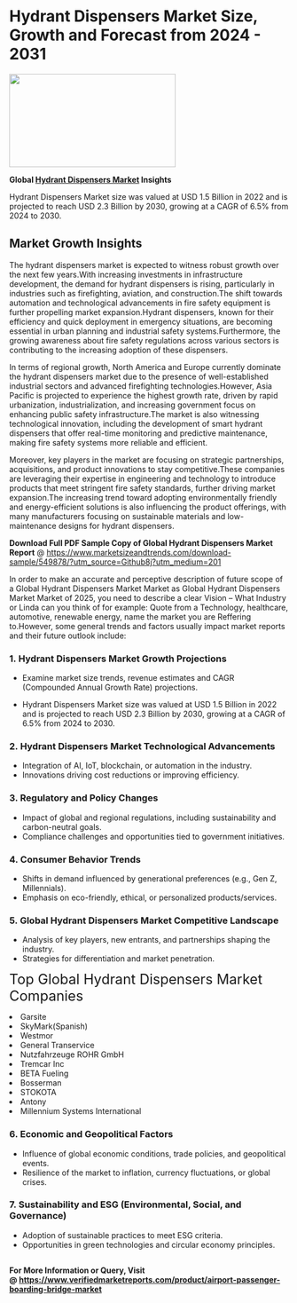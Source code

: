 <H1>Hydrant Dispensers Market Size, Growth and Forecast from 2024 - 2031</H1><img class="aligncenter size-medium wp-image-584254" src="https://thirdeyenews.in/wp-content/uploads/2024/09/Global-Market-Research-300x168.jpeg" alt="" width="300" height="168" /><p><strong>Global&nbsp;<a href="https://www.marketsizeandtrends.com/download-sample/549878/?utm_source=Github8j?utm_medium=201">Hydrant Dispensers Market</a> Insights</strong></p><p>Hydrant Dispensers Market size was valued at USD 1.5 Billion in 2022 and is projected to reach USD 2.3 Billion by 2030, growing at a CAGR of 6.5% from 2024 to 2030.</p><p><h2>Market Growth Insights</h2> <p>The hydrant dispensers market is expected to witness robust growth over the next few years.With increasing investments in infrastructure development, the demand for hydrant dispensers is rising, particularly in industries such as firefighting, aviation, and construction.The shift towards automation and technological advancements in fire safety equipment is further propelling market expansion.Hydrant dispensers, known for their efficiency and quick deployment in emergency situations, are becoming essential in urban planning and industrial safety systems.Furthermore, the growing awareness about fire safety regulations across various sectors is contributing to the increasing adoption of these dispensers.</p> <p>In terms of regional growth, North America and Europe currently dominate the hydrant dispensers market due to the presence of well-established industrial sectors and advanced firefighting technologies.However, Asia Pacific is projected to experience the highest growth rate, driven by rapid urbanization, industrialization, and increasing government focus on enhancing public safety infrastructure.The market is also witnessing technological innovation, including the development of smart hydrant dispensers that offer real-time monitoring and predictive maintenance, making fire safety systems more reliable and efficient.</p> <p>Moreover, key players in the market are focusing on strategic partnerships, acquisitions, and product innovations to stay competitive.These companies are leveraging their expertise in engineering and technology to introduce products that meet stringent fire safety standards, further driving market expansion.The increasing trend toward adopting environmentally friendly and energy-efficient solutions is also influencing the product offerings, with many manufacturers focusing on sustainable materials and low-maintenance designs for hydrant dispensers.</p> <p><span class=""><strong>Download Full PDF Sample Copy of Global Hydrant Dispensers Market Report</strong> @ <a href="https://www.marketsizeandtrends.com/download-sample/549878/?utm_source=Github8j?utm_medium=201" target="_blank">https://www.marketsizeandtrends.com/download-sample/549878/?utm_source=Github8j?utm_medium=201</a></span></p><p>In order to make an accurate and perceptive description of future scope of a Global&nbsp;Hydrant Dispensers Market Market as Global&nbsp;Hydrant Dispensers Market Market of 2025, you need to describe a clear Vision &ndash; What Industry or Linda can you think of for example: Quote from a Technology, healthcare, automotive, renewable energy, name the market you are Reffering to.However, some general trends and factors usually impact market reports and their future outlook include:</p><h3>1.&nbsp;<strong>Hydrant Dispensers Market Growth Projections</strong></h3><ul><li>Examine market size trends, revenue estimates and CAGR (Compounded Annual Growth Rate) projections.</li><li><p>Hydrant Dispensers Market size was valued at USD 1.5 Billion in 2022 and is projected to reach USD 2.3 Billion by 2030, growing at a CAGR of 6.5% from 2024 to 2030.</p></li></ul><h3>2.&nbsp;<strong>Hydrant Dispensers Market Technological Advancements</strong></h3><ul><li>Integration of AI, IoT, blockchain, or automation in the industry.</li><li>Innovations driving cost reductions or improving efficiency.</li></ul><h3>3.&nbsp;<strong>Regulatory and Policy Changes</strong></h3><ul><li>Impact of global and regional regulations, including sustainability and carbon-neutral goals.</li><li>Compliance challenges and opportunities tied to government initiatives.</li></ul><h3>4.&nbsp;<strong>Consumer Behavior Trends</strong></h3><ul><li>Shifts in demand influenced by generational preferences (e.g., Gen Z, Millennials).</li><li>Emphasis on eco-friendly, ethical, or personalized products/services.</li></ul><h3>5.&nbsp;<strong>Global Hydrant Dispensers Market Competitive Landscape</strong></h3><ul><li>Analysis of key players, new entrants, and partnerships shaping the industry.</li><li>Strategies for differentiation and market penetration.</li></ul><p data-pm-slice="1 1 []"><span style="color: inherit; font-family: inherit; font-size: 25px;">Top Global Hydrant Dispensers Market Companies</span></p><div class="" data-test-id=""><p><li>Garsite</li><li> SkyMark(Spanish)</li><li> Westmor</li><li> General Transervice</li><li> Nutzfahrzeuge ROHR GmbH</li><li> Tremcar Inc</li><li> BETA Fueling</li><li> Bosserman</li><li> STOKOTA</li><li> Antony</li><li> Millennium Systems International</li></p></div><h3>6.&nbsp;<strong>Economic and Geopolitical Factors</strong></h3><ul><li>Influence of global economic conditions, trade policies, and geopolitical events.</li><li>Resilience of the market to inflation, currency fluctuations, or global crises.</li></ul><h3>7.&nbsp;<strong>Sustainability and ESG (Environmental, Social, and Governance)</strong></h3><ul><li>Adoption of sustainable practices to meet ESG criteria.</li><li>Opportunities in green technologies and circular economy principles.</li></ul><h2><strong style="font-size: 14px;">For More Information or Query, Visit @&nbsp;</strong><a style="background-color: #ffffff; font-size: 14px;" href="https://www.marketsizeandtrends.com/report/hydrant-dispensers-market/" target="_blank">https://www.verifiedmarketreports.com/product/airport-passenger-boarding-bridge-market</a></h2>